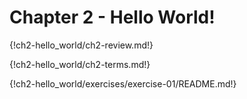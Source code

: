 # Chapter 2 - Hello World!

{!ch2-hello_world/ch2-review.md!}


{!ch2-hello_world/ch2-terms.md!}


{!ch2-hello_world/exercises/exercise-01/README.md!}
